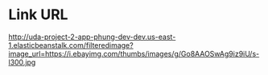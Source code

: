 # Link URL
http://uda-project-2-app-phung-dev-dev.us-east-1.elasticbeanstalk.com/filteredimage?image_url=https://i.ebayimg.com/thumbs/images/g/Go8AAOSwAg9iz9iU/s-l300.jpg